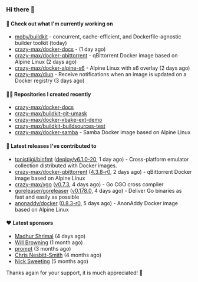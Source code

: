 ### Hi there 👋

#### 👷 Check out what I'm currently working on

- [moby/buildkit](https://github.com/moby/buildkit) - concurrent, cache-efficient, and Dockerfile-agnostic builder toolkit (today)
- [crazy-max/docker-docs](https://github.com/crazy-max/docker-docs) -  (1 day ago)
- [crazy-max/docker-qbittorrent](https://github.com/crazy-max/docker-qbittorrent) - qBittorrent Docker image based on Alpine Linux (2 days ago)
- [crazy-max/docker-alpine-s6](https://github.com/crazy-max/docker-alpine-s6) - Alpine Linux with s6 overlay (2 days ago)
- [crazy-max/diun](https://github.com/crazy-max/diun) - Receive notifications when an image is updated on a Docker registry (3 days ago)

#### 👨‍💻 Repositories I created recently

- [crazy-max/docker-docs](https://github.com/crazy-max/docker-docs)
- [crazy-max/buildkit-git-umask](https://github.com/crazy-max/buildkit-git-umask)
- [crazy-max/docker-xbake-ext-demo](https://github.com/crazy-max/docker-xbake-ext-demo)
- [crazy-max/buildkit-buildsources-test](https://github.com/crazy-max/buildkit-buildsources-test)
- [crazy-max/docker-samba](https://github.com/crazy-max/docker-samba) - Samba Docker image based on Alpine Linux

#### 🚀 Latest releases I've contributed to

- [tonistiigi/binfmt](https://github.com/tonistiigi/binfmt) ([deploy/v6.1.0-20](https://github.com/tonistiigi/binfmt/releases/tag/deploy%2Fv6.1.0-20), 1 day ago) - Cross-platform emulator collection distributed with Docker images.
- [crazy-max/docker-qbittorrent](https://github.com/crazy-max/docker-qbittorrent) ([4.3.8-r0](https://github.com/crazy-max/docker-qbittorrent/releases/tag/4.3.8-r0), 2 days ago) - qBittorrent Docker image based on Alpine Linux
- [crazy-max/xgo](https://github.com/crazy-max/xgo) ([v0.7.3](https://github.com/crazy-max/xgo/releases/tag/v0.7.3), 4 days ago) - Go CGO cross compiler
- [goreleaser/goreleaser](https://github.com/goreleaser/goreleaser) ([v0.178.0](https://github.com/goreleaser/goreleaser/releases/tag/v0.178.0), 4 days ago) - Deliver Go binaries as fast and easily as possible
- [anonaddy/docker](https://github.com/anonaddy/docker) ([0.8.3-r0](https://github.com/anonaddy/docker/releases/tag/0.8.3-r0), 5 days ago) - AnonAddy Docker image based on Alpine Linux

#### ❤️ Latest sponsors
- [Madhur Shrimal](https://github.com/shrimalmadhur) (4 days ago)
- [Will Browning](https://github.com/willbrowningme) (1 month ago)
- [prompt](https://github.com/pr-mpt) (3 months ago)
- [Chris Nesbitt-Smith](https://github.com/chrisns) (4 months ago)
- [Nick Sweeting](https://github.com/pirate) (5 months ago)

Thanks again for your support, it is much appreciated! 🙏
